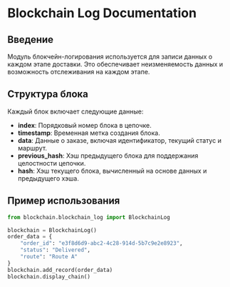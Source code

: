 # Blockchain Log Documentation

## Введение
Модуль блокчейн-логирования используется для записи данных о каждом этапе доставки. Это обеспечивает неизменяемость данных и возможность отслеживания на каждом этапе.

## Структура блока
Каждый блок включает следующие данные:
- **index**: Порядковый номер блока в цепочке.
- **timestamp**: Временная метка создания блока.
- **data**: Данные о заказе, включая идентификатор, текущий статус и маршрут.
- **previous_hash**: Хэш предыдущего блока для поддержания целостности цепочки.
- **hash**: Хэш текущего блока, вычисленный на основе данных и предыдущего хэша.

## Пример использования

```python
from blockchain.blockchain_log import BlockchainLog

blockchain = BlockchainLog()
order_data = {
    "order_id": "e3f8d6d9-abc2-4c28-914d-5b7c9e2e8923",
    "status": "Delivered",
    "route": "Route A"
}
blockchain.add_record(order_data)
blockchain.display_chain()
